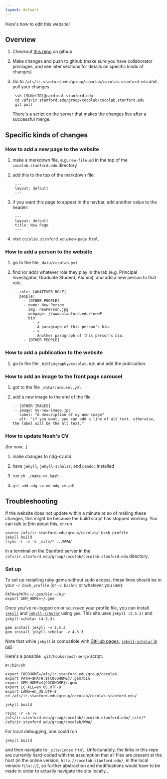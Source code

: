 ```yaml
---
layout: default
---
```


Here's how to edit this website!

## Overview

1. Checkout [this repo](//github.com/erindb/cocolab.stanford.edu) on github
2. Make changes and push to github (make sure you have collaborator privilages, and see later sections for details on specific kinds of changes)
3. Go to `/afs/ir.stanford.edu/group/cocolab/cocolab.stanford.edu` and pull your changes

		ssh [SUNetID]@cardinal.stanford.edu
		cd /afs/ir.stanford.edu/group/cocolab/cocolab.stanford.edu
		git pull

	There's a script on the server that makes the changes live after a successful merge. 

## Specific kinds of changes

### How to add a new page to the website

1. make a markdown file, e.g. `new-file.md` in the top of the `cocolab.stanford.edu` directory

2. add this to the top of the markdown file:

		---
		layout: default
		---

3. if you want this page to appear in the navbar, add another value to the header:

		---
		layout: default
		title: New Page
		---

4. visit `cocolab.stanford.edu/new-page.html`.

### How to add a person to the website

1. go to the file `_data/cocolab.yml`

2. find (or add) whatever role they play in the lab (e.g. Principal Investigator, Graduate Student, Alumni), and add a new person to that role.

		- role: [WHATEVER ROLE]
		  people:
		    - [OTHER PEOPLE]
		    - name: New Person
		      img: newPerson.jpg
		      webpage: //www.stanford.edu/~newP
		      bio:
		        - >
		          A paragraph of this person's bio.
		        - >
		          Another paragraph of this person's bio.
		    - [OTHER PEOPLE]

### How to add a publication to the website

1. go to the file `_bibliography/cocolab.bib` and add the publication.

### How to add an image to the front page carousel

1. got to the file `_data/carousel.yml`

2. add a new image to the end of the file

		- [OTHER IMAGES]
		- image: my-new-image.jpg
		  label: "A description of my new image"
		  alt: "if you want, you can add a line of alt text. otherwise, the label will be the alt text."

### How to update Noah's CV
(for now...)

1. make changes to ndg-cv.md

2. have `jekyll`, `jekyll-scholar`, and `pandoc` installed

3. run `sh ./make-cv.bash`

4. `git add ndg-cv.md ndg-cv.pdf`

## Troubleshooting

If the website does not update within a minute or so of making these changes, this might be because the build script has stopped working. You can talk to Erin about this, or run

	source /afs/ir.stanford.edu/group/cocolab/.bash_profile
	jekyll build
	rsync -r -a -v _site/* ../WWW/

in a terminal on the Stanford server in the `/afs/ir.stanford.edu/group/cocolab/cocolab.stanford.edu` directory.

### Set up

To set up installing ruby gems without sudo access, these lines should be in your `~/.bash_profile` (or `~/.bashrc` or whatever you use):

```
PATH=$PATH:~/.gem/bin:~/bin
export GEM_HOME=~/.gem
```

Once you've re-logged on or `source`ed your profile file, you can install [`jekyll`](https://jekyllrb.com/) and [`jekyll-scholar`](https://github.com/inukshuk/jekyll-scholar) using `gem`. This site uses `jekyll (2.5.3)` and `jekyll-scholar (4.3.3)`.

```
gem install jekyll -v 2.5.3
gem install jekyll-scholar -v 4.3.3
```

Note that while `jekyll` is compatible with [GitHub pages](https://help.github.com/articles/using-jekyll-as-a-static-site-generator-with-github-pages/), [`jekyll-scholar` is not](https://github.com/inukshuk/jekyll-scholar#github-pages).

Here's a possible `.git/hooks/post-merge` script.

```
#!/bin/sh

export COCOHOME=/afs/ir.stanford.edu/group/cocolab
export PATH=$PATH:${COCOHOME}/.gem/bin
export GEM_HOME=${COCOHOME}/.gem
export LC_ALL=en_US.UTF-8
export LANG=en_US.UTF-8
cd /afs/ir.stanford.edu/group/cocolab/cocolab.stanford.edu/

jekyll build

rsync -r -a -v /afs/ir.stanford.edu/group/cocolab/cocolab.stanford.edu/_site/* /afs/ir.stanford.edu/group/cocolab/WWW/
```

For local debugging, one could run

```
jekyll build
```

and then navigate to `_site/index.html`. Unfortunately, the links in this repo are currently hard-coded with the assumption that all files are present at the host (in the online version, `http://cocolab.stanford.edu/`, in the local version `file://`), so further abstraction and modifications would have to be made in order to actually navigate the site locally...




